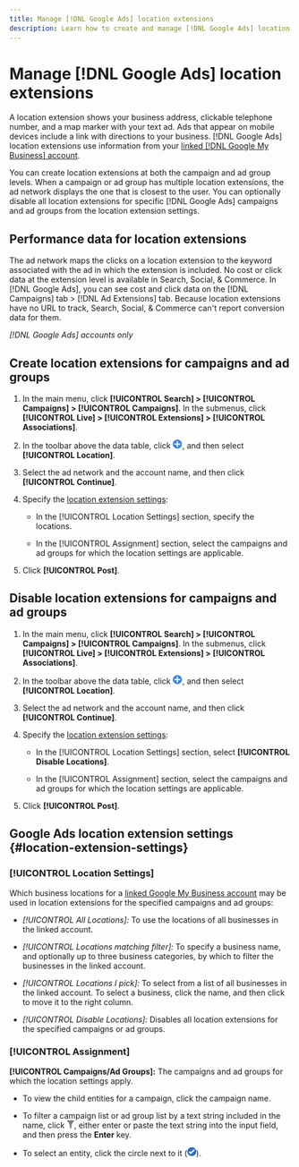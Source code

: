 ```yaml
---
title: Manage [!DNL Google Ads] location extensions
description: Learn how to create and manage [!DNL Google Ads] location extensions.
---
```

# Manage [!DNL Google Ads] location extensions

A location extension shows your business address, clickable telephone number, and a map marker with your text ad. Ads that appear on mobile devices include a link with directions to your business. [!DNL Google Ads] location extensions use information from your [linked [!DNL Google My Business] account](https://support.google.com/google-ads/answer/2404182).

You can create location extensions at both the campaign and ad group levels. When a campaign or ad group has multiple location extensions, the ad network displays the one that is closest to the user. You can optionally disable all location extensions for specific [!DNL Google Ads] campaigns and ad groups from the location extension settings.

## Performance data for location extensions

The ad network maps the clicks on a location extension to the keyword associated with the ad in which the extension is included.  No cost or click data at the extension level is available in Search, Social, & Commerce. In [!DNL Google Ads], you can see cost and click data on the [!DNL Campaigns] tab > [!DNL Ad Extensions] tab. Because location extensions have no URL to track, Search, Social, & Commerce can't report conversion data for them.

*[!DNL Google Ads] accounts only*

## Create location extensions for campaigns and ad groups

1. In the main menu, click **[!UICONTROL Search] > [!UICONTROL Campaigns] > [!UICONTROL Campaigns]**. In the submenus, click **[!UICONTROL Live] > [!UICONTROL Extensions] > [!UICONTROL Associations]**.

1. In the toolbar above the data table, click ![Create](/help/search-social-commerce/assets/add.png "Create"), and then select **[!UICONTROL Location]**.

1. Select the ad network and the account name, and then click **[!UICONTROL Continue]**.

1. Specify the [location extension settings](#location-extension-settings):
   
   * In the [!UICONTROL Location Settings] section, specify the locations.

   * In the [!UICONTROL Assignment] section, select the campaigns and ad groups for which the location settings are applicable.

1. Click **[!UICONTROL Post]**.

## Disable location extensions for campaigns and ad groups

1. In the main menu, click **[!UICONTROL Search] > [!UICONTROL Campaigns] > [!UICONTROL Campaigns]**. In the submenus, click **[!UICONTROL Live] > [!UICONTROL Extensions] > [!UICONTROL Associations]**.

1. In the toolbar above the data table, click ![Create](/help/search-social-commerce/assets/add.png "Create"), and then select **[!UICONTROL Location]**.

1. Select the ad network and the account name, and then click **[!UICONTROL Continue]**.

1. Specify the [location extension settings](#location-extension-settings):

   * In the [!UICONTROL Location Settings] section, select **[!UICONTROL Disable Locations]**.
   
   * In the [!UICONTROL Assignment] section, select the campaigns and ad groups for which the location settings are applicable.

1. Click **[!UICONTROL Post]**.

## Google Ads location extension settings {#location-extension-settings}

### [!UICONTROL Location Settings]

Which business locations for a [linked Google My Business account](https://support.google.com/google-ads/answer/2404182?vid=1-635794239083658097-1242615452#link) may be used in location extensions for the specified campaigns and ad groups:

* *[!UICONTROL All Locations]:* To use the locations of all businesses in the linked account.

* *[!UICONTROL Locations matching filter]:* To specify a business name, and optionally up to three business categories, by which to filter the businesses in the linked account.

* *[!UICONTROL Locations I pick]:* To select from a list of all businesses in the linked account. To select a business, click the name, and then click   to move it to the right column.

* *[!UICONTROL Disable Locations]:* Disables all location extensions for the specified campaigns or ad groups.

### [!UICONTROL Assignment]

**[!UICONTROL Campaigns/Ad Groups]:** The campaigns and ad groups for which the location settings apply.

* To view the child entities for a campaign, click the campaign name.

* To filter a campaign list or ad group list by a text string included in the name, click ![Filter](/help/search-social-commerce/assets/filter.png "Filter"), either enter or paste the text string into the input field, and then press the **Enter** key.

* To select an entity, click the circle next to it (![Select](/help/search-social-commerce/assets/include.png "Select")).
